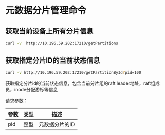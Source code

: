 # 元数据分片管理命令

## 获取当前设备上所有分片信息

``` bash
curl -v  http://10.196.59.202:17210/getPartitions
```

## 获取指定分片ID的当前状态信息

``` bash
curl -v http://10.196.59.202:17210/getPartitionById?pid=100
```

获取指定分片id的当前状态信息，包含当前分片组的raft
leader地址，raft组成员，inode分配游标等信息

请求参数：

| 参数 | 类型 | 描述           |
|------|------|----------------|
| pid  | 整型 | 元数据分片的ID |
